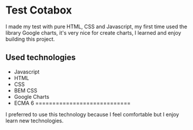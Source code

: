 # Test Cotabox

I made my test with pure HTML, CSS and Javascript, my first time used the library Google charts, it's very nice for create charts, I learned and enjoy building this project.

## Used technologies

- Javascript
- HTML
- CSS
- BEM CSS
- Google Charts
- ECMA 6
============================

I preferred to use this technology because I feel comfortable but I enjoy learn new technologies. 
